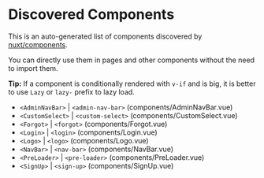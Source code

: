 # Discovered Components

This is an auto-generated list of components discovered by [nuxt/components](https://github.com/nuxt/components).

You can directly use them in pages and other components without the need to import them.

**Tip:** If a component is conditionally rendered with `v-if` and is big, it is better to use `Lazy` or `lazy-` prefix to lazy load.

- `<AdminNavBar>` | `<admin-nav-bar>` (components/AdminNavBar.vue)
- `<CustomSelect>` | `<custom-select>` (components/CustomSelect.vue)
- `<Forgot>` | `<forgot>` (components/Forgot.vue)
- `<Login>` | `<login>` (components/Login.vue)
- `<Logo>` | `<logo>` (components/Logo.vue)
- `<NavBar>` | `<nav-bar>` (components/NavBar.vue)
- `<PreLoader>` | `<pre-loader>` (components/PreLoader.vue)
- `<SignUp>` | `<sign-up>` (components/SignUp.vue)
